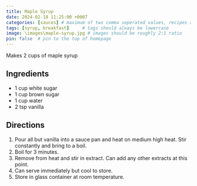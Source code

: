 ```yaml
---
title: Maple Syrup
date: 2024-02-18 11:25:00 +0007 
categories: [sauces] # maximum of two comma seperated values, recipes are organized in folders based on the category
tags: [syrup, breakfast]     # tags should always be lowercase
image: \images\maple-syrup.jpg # images should be roughly 2:1 ratio
pin: false  # pin to the top of homepage
---
```


Makes 2 cups of maple syrup

## Ingredients

* 1 cup white sugar
* 1 cup brown sugar
* 1 cup water
* 2 tsp vanilla 


## Directions

1. Pour all but vanilla into a sauce pan and heat on medium high heat. Stir constantly and bring to a boil.
2. Boil for 3 minutes.
3. Remove from heat and stir in extract. Can add any other extracts at this point.
4. Can serve immediately but cool to store.
5. Store in glass container at room temperature.

